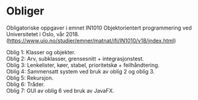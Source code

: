 # Obliger
Obligatoriske oppgaver i emnet IN1010 Objektorientert programmering ved Universitetet i Oslo, vår 2018. (https://www.uio.no/studier/emner/matnat/ifi/IN1010/v18/index.html)

Oblig 1: Klasser og objekter.  
Oblig 2: Arv, subklasser, grensesnitt + integrasjonstest.  
Oblig 3: Lenkelister, køer, stabel, prioritetskø + feilhåndtering.  
Oblig 4: Sammensatt system ved bruk av oblig 2 og oblig 3.  
Oblig 5: Rekursjon.  
Oblig 6: Tråder.  
Oblig 7: GUI av oblig 6 ved bruk av JavaFX.

